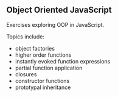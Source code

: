 ## Object Oriented JavaScript

Exercises exploring OOP in JavaScript.

Topics include:
- object factories
- higher order functions
- instantly evoked function expressions
- partial function application
- closures
- constructor functions
- prototypal inheritance
